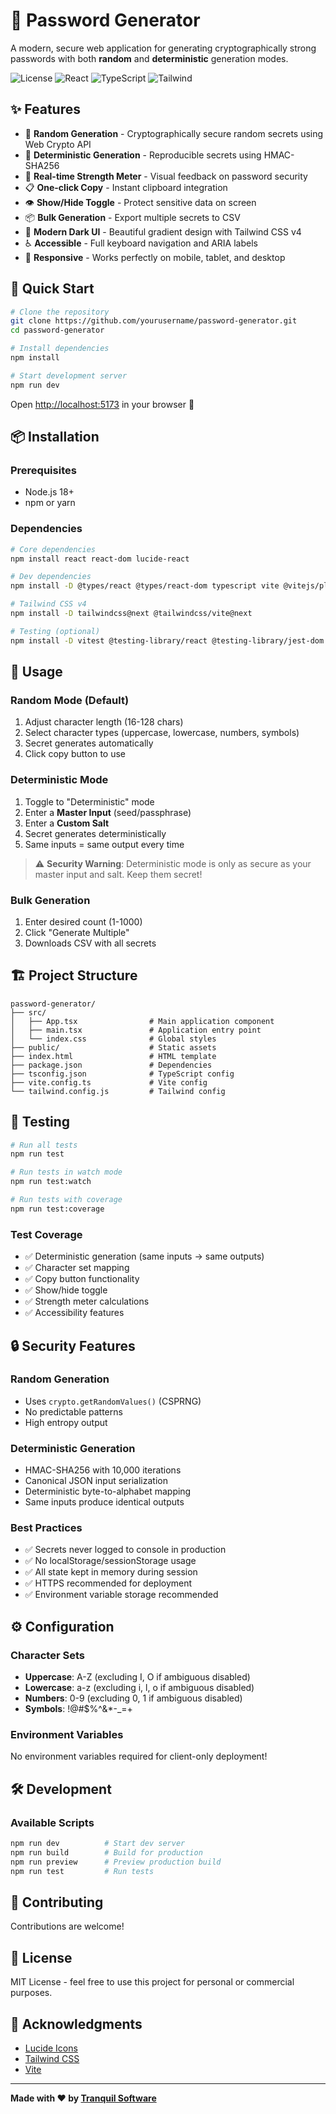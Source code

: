 # 🔐 Password Generator

A modern, secure web application for generating cryptographically strong passwords with both **random** and **deterministic** generation modes.

![License](https://img.shields.io/badge/license-MIT-blue.svg)
![React](https://img.shields.io/badge/React-18+-61dafb.svg)
![TypeScript](https://img.shields.io/badge/TypeScript-5+-3178c6.svg)
![Tailwind](https://img.shields.io/badge/Tailwind-4-38bdf8.svg)

## ✨ Features

- 🎲 **Random Generation** - Cryptographically secure random secrets using Web Crypto API
- 🔄 **Deterministic Generation** - Reproducible secrets using HMAC-SHA256
- 💪 **Real-time Strength Meter** - Visual feedback on password security
- 📋 **One-click Copy** - Instant clipboard integration
- 👁️ **Show/Hide Toggle** - Protect sensitive data on screen
- 📦 **Bulk Generation** - Export multiple secrets to CSV
- 🎨 **Modern Dark UI** - Beautiful gradient design with Tailwind CSS v4
- ♿ **Accessible** - Full keyboard navigation and ARIA labels
- 📱 **Responsive** - Works perfectly on mobile, tablet, and desktop

## 🚀 Quick Start

```bash
# Clone the repository
git clone https://github.com/yourusername/password-generator.git
cd password-generator

# Install dependencies
npm install

# Start development server
npm run dev
```

Open [http://localhost:5173](http://localhost:5173) in your browser 🎉

## 📦 Installation

### Prerequisites

- Node.js 18+ 
- npm or yarn

### Dependencies

```bash
# Core dependencies
npm install react react-dom lucide-react

# Dev dependencies
npm install -D @types/react @types/react-dom typescript vite @vitejs/plugin-react

# Tailwind CSS v4
npm install -D tailwindcss@next @tailwindcss/vite@next

# Testing (optional)
npm install -D vitest @testing-library/react @testing-library/jest-dom jsdom
```

## 🎯 Usage

### Random Mode (Default)

1. Adjust character length (16-128 chars)
2. Select character types (uppercase, lowercase, numbers, symbols)
3. Secret generates automatically
4. Click copy button to use

### Deterministic Mode

1. Toggle to "Deterministic" mode
2. Enter a **Master Input** (seed/passphrase)
3. Enter a **Custom Salt**
4. Secret generates deterministically
5. Same inputs = same output every time

> ⚠️ **Security Warning**: Deterministic mode is only as secure as your master input and salt. Keep them secret!

### Bulk Generation

1. Enter desired count (1-1000)
2. Click "Generate Multiple"
3. Downloads CSV with all secrets

## 🏗️ Project Structure

```
password-generator/
├── src/
│   ├── App.tsx                # Main application component
│   ├── main.tsx               # Application entry point
│   └── index.css              # Global styles
├── public/                    # Static assets
├── index.html                 # HTML template
├── package.json               # Dependencies
├── tsconfig.json              # TypeScript config
├── vite.config.ts             # Vite config
└── tailwind.config.js         # Tailwind config
```

## 🧪 Testing

```bash
# Run all tests
npm run test

# Run tests in watch mode
npm run test:watch

# Run tests with coverage
npm run test:coverage
```

### Test Coverage

- ✅ Deterministic generation (same inputs → same outputs)
- ✅ Character set mapping
- ✅ Copy button functionality
- ✅ Show/hide toggle
- ✅ Strength meter calculations
- ✅ Accessibility features

## 🔒 Security Features

### Random Generation
- Uses `crypto.getRandomValues()` (CSPRNG)
- No predictable patterns
- High entropy output

### Deterministic Generation
- HMAC-SHA256 with 10,000 iterations
- Canonical JSON input serialization
- Deterministic byte-to-alphabet mapping
- Same inputs produce identical outputs

### Best Practices
- ✅ Secrets never logged to console in production
- ✅ No localStorage/sessionStorage usage
- ✅ All state kept in memory during session
- ✅ HTTPS recommended for deployment
- ✅ Environment variable storage recommended

## ⚙️ Configuration

### Character Sets

- **Uppercase**: A-Z (excluding I, O if ambiguous disabled)
- **Lowercase**: a-z (excluding i, l, o if ambiguous disabled)
- **Numbers**: 0-9 (excluding 0, 1 if ambiguous disabled)
- **Symbols**: !@#$%^&*-_=+

### Environment Variables

No environment variables required for client-only deployment!

## 🛠️ Development

### Available Scripts

```bash
npm run dev          # Start dev server
npm run build        # Build for production
npm run preview      # Preview production build
npm run test         # Run tests
```

## 🤝 Contributing

Contributions are welcome!

## 📝 License

MIT License - feel free to use this project for personal or commercial purposes.

## 🙏 Acknowledgments

- [Lucide Icons](https://lucide.dev/)
- [Tailwind CSS](https://tailwindcss.com/)
- [Vite](https://vitejs.dev/)

---

**Made with ❤️ by [Tranquil Software](https://tranquilsoftware.com.au)**